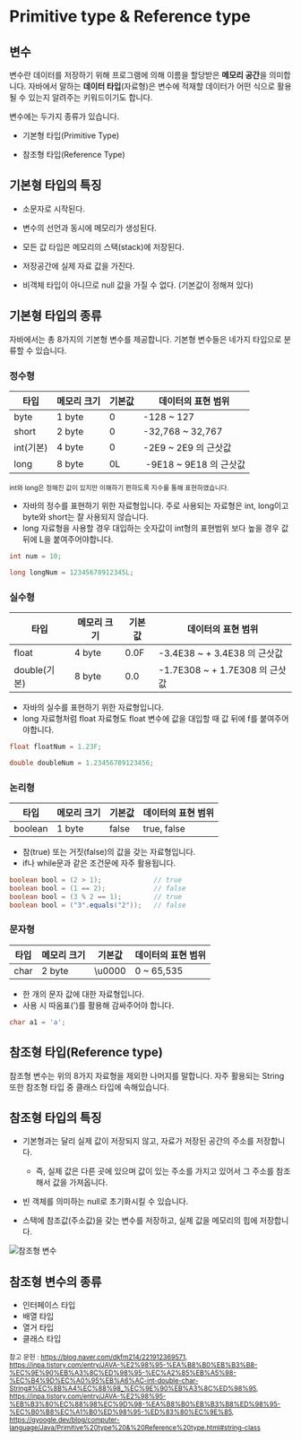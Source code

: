 # Primitive type & Reference type
## 변수
변수란 데이터를 저장하기 위해 프로그램에 의해 이름을 할당받은 **메모리 공간**을 의미합니다. 자바에서 말하는 **데이터 타입**(자료형)은 변수에 적재할 데이터가 어떤 식으로 활용될 수 있는지 알려주는 키워드이기도 합니다.

변수에는 두가지 종류가 있습니다.
- 기본형 타입(Primitive Type)

- 참조형 타입(Reference Type)

## 기본형 타입의 특징

- 소문자로 시작된다.

- 변수의 선언과 동시에 메모리가 생성된다.

- 모든 값 타입은 메모리의 스택(stack)에 저장된다.

- 저장공간에 실제 자료 값을 가진다.

- 비객체 타입이 아니므로 null 값을 가질 수 없다. (기본값이 정해져 있다)


## 기본형 타입의 종류
자바에서는 총 8가지의 기본형 변수를 제공합니다. 기본형 변수들은 네가지 타입으로 분류할 수 있습니다.

### 정수형
|타입|메모리 크기|기본값|데이터의 표현 범위
|-|-|-|-
|byte|1 byte|0|-128 ~ 127
|short|2 byte|0|-32,768 ~ 32,767
|int(기본)|4 byte|0|-2E9 ~ 2E9 의 근삿값
|long|8 byte|0L| -9E18 ~ 9E18 의 근삿값

<sub>int와 long은 정해진 값이 있지만 이해하기 편하도록 지수를 통해 표현하였습니다.</sub>
- 자바의 정수를 표현하기 위한 자료형입니다. 주로 사용되는 자료형은 int, long이고 byte와 short는 잘 사용되지 않습니다.
- long 자료형을 사용할 경우 대입하는 숫자값이 int형의 표현범위 보다 높을 경우 값 뒤에 L을 붙여주어야합니다.

```java
int num = 10;

long longNum = 12345678912345L;
```
### 실수형
|타입|메모리 크기|기본값|데이터의 표현 범위
|-|-|-|-
|float|4 byte|0.0F|-3.4E38 ~ + 3.4E38 의 근삿값
|double(기본)|8 byte|0.0|-1.7E308 ~ + 1.7E308 의 근삿값
- 자바의 실수를 표현하기 위한 자료형입니다.
- long 자료형처럼 float 자료형도 float 변수에 값을 대입할 때 값 뒤에 f를 붙여주어야합니다.
```java
float floatNum = 1.23F;

double doubleNum = 1.23456789123456;
```
### 논리형

|타입|메모리 크기|기본값|데이터의 표현 범위
|-|-|-|-
|boolean|1 byte|false|true, false
- 참(true) 또는 거짓(false)의 값을 갖는 자료형입니다.
- if나 while문과 같은 조건문에 자주 활용됩니다.

```java
boolean bool = (2 > 1);             // true
boolean bool = (1 == 2);            // false
boolean bool = (3 % 2 == 1);        // true
boolean bool = ("3".equals("2"));   // false
```

### 문자형

|타입|메모리 크기|기본값|데이터의 표현 범위
|-|-|-|-
|char|2 byte|\u0000|0 ~ 65,535
- 한 개의 문자 값에 대한 자료형입니다.
- 사용 시 따옴표(')를 활용해 감싸주어야 합니다.
```java
char a1 = 'a';
```




## 참조형 타입(Reference type)
참조형 변수는 위의 8가지 자료형을 제외한 나머지를 말합니다. 자주 활용되는 String 또한 참조형 타입 중 클래스 타입에 속해있습니다.

## 참조형 타입의 특징
- 기본형과는 달리 실제 값이 저장되지 않고, 자료가 저장된 공간의 주소를 저장합니다.

  - 즉, 실제 값은 다른 곳에 있으며 값이 있는 주소를 가지고 있어서 그 주소를 참조해서 값을 가져옵니다.

- 빈 객체를 의미하는 null로 초기화시킬 수 있습니다.

- 스택에 참조값(주소값)을 갖는 변수를 저장하고, 실제 값을 메모리의 힙에 저장합니다.


![참조형 변수](https://blogfiles.pstatic.net/MjAyMDA0MTdfMTQg/MDAxNTg3MDU0NjU5OTcy.iioBzIs64RamxC7UldYHfs6MbJozMoxf943HzYf_b90g.O3hL-gPMa2pl_1bmXk7l4SJvHb5jWBVM1mjMoWg76iUg.JPEG.dkfm214/3.JPG?type=w1)

## 참조형 변수의 종류
- 인터페이스 타입
- 배열 타입
- 열거 타입
- 클래스 타입

<sub>참고 문헌 : https://blog.naver.com/dkfm214/221912369571, https://inpa.tistory.com/entry/JAVA-%E2%98%95-%EA%B8%B0%EB%B3%B8-%EC%9E%90%EB%A3%8C%ED%98%95-%EC%A2%85%EB%A5%98-%EC%B4%9D%EC%A0%95%EB%A6%AC-int-double-char-String#%EC%8B%A4%EC%88%98_%EC%9E%90%EB%A3%8C%ED%98%95, https://inpa.tistory.com/entry/JAVA-%E2%98%95-%EB%B3%80%EC%88%98%EC%9D%98-%EA%B8%B0%EB%B3%B8%ED%98%95-%EC%B0%B8%EC%A1%B0%ED%98%95-%ED%83%80%EC%9E%85, https://gyoogle.dev/blog/computer-language/Java/Primitive%20type%20&%20Reference%20type.html#string-class</sub>